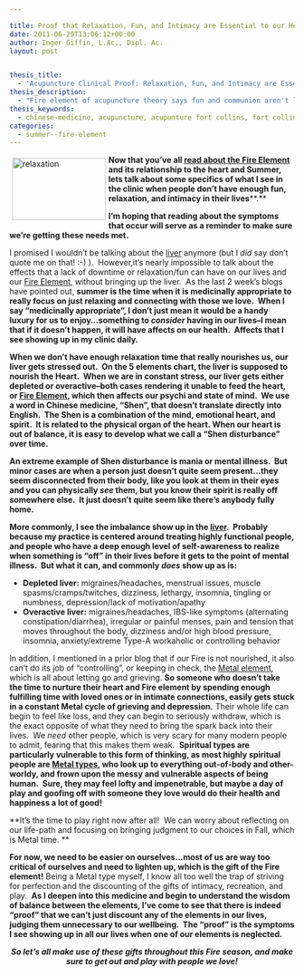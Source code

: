 ```yaml
---

title: Proof that Relaxation, Fun, and Intimacy are Essential to our Health
date: 2011-06-29T13:06:12+00:00
author: Inger Giffin, L.Ac., Dipl. Ac.
layout: post


thesis_title:
  - 'Acupuncture Clinical Proof: Relaxation, Fun, and Intimacy are Essential to our Health'
thesis_description:
  - "Fire element of acupuncture theory says fun and communion aren't luxuries, but cruicial for staying healthy and balanced & avoiding fire element problems. "
thesis_keywords:
  - chinese-medicine, acupuncture, acupunture fort collins, fort collins acupuncture, fire element, five elements
categories:
  - summer--fire-element
---
```

<img src="http://ih.constantcontact.com/fs085/1102844965003/img/80.jpg" alt="relaxation" width="165" height="109.8" align="left" border="0" hspace="5" vspace="5" />

**Now that you&#8217;ve all [read about the Fire Element](http://www.wisdomwaysacupuncture.com/2011/06/15/out-of-the-wood-and-into-the-fire-tips-for-keeping-your-fire-element-balanced-this-summer/) and its relationship to the heart and Summer, lets talk about some specifics of what I see in the clinic when people don&#8217;t have enough fun, relaxation, and intimacy in their lives****.** 

**I&#8217;m hoping that reading about the symptoms that occur will serve as a reminder to make sure we&#8217;re getting these needs met.**

I promised I wouldn&#8217;t be talking about the [liver](http://www.wisdomwaysacupuncture.com/2018/05/15/ready-set-wood-season-what-acupuncture-theory-has-to-say-about-spring/) anymore (but I _did_ say don&#8217;t quote me on that! :-) ).  However,it&#8217;s nearly impossible to talk about the effects that a lack of downtime or relaxation/fun can have on our lives and our [Fire Element](http://www.wisdomwaysacupuncture.com/2017/05/23/into-the-fire-we-go-more-tips-from-an-acupuncturist-for-staying-balanced-in-summer/), without bringing up the liver.  As the last 2 week&#8217;s blogs have pointed out, **summer is the time when it is medicinally appropriate to really focus on just relaxing and connecting with those we love.  When I say &#8220;medicinally appropriate&#8221;, I don&#8217;t just mean it would be a handy luxury for us to enjoy&#8230;something to _consider_ having in our lives&#8211;I mean that if it doesn&#8217;t happen, it will have affects on our health.  Affects that I see showing up in my clinic daily.** 

**When we don&#8217;t have enough relaxation time that really nourishes us, our liver gets stressed out.  On the 5 elements chart, the liver is supposed to nourish the Heart.  When we are in constant stress, our liver gets either depleted or overactive&#8211;both cases rendering it unable to feed the heart, or [Fire Element](http://www.wisdomwaysacupuncture.com/2017/07/07/latest-5-element-video-fire-season-released/), which then affects our psychi and state of mind.  We use a word in Chinese medicine, &#8220;Shen&#8221;, that doesn&#8217;t translate directly into English.  The Shen is a combination of the mind, emotional heart, and spirit.  It is related to the physical organ of the heart. When our heart is out of balance, it is easy to develop what we call a &#8220;Shen disturbance&#8221; over time.**

**An extreme example of Shen disturbance is mania or mental illness.  But minor cases are when a person just doesn&#8217;t quite seem present&#8230;they seem disconnected from their body, like you look at them in their eyes and you can physically _see_ them, but you know their spirit is really off somewhere else.  It just doesn&#8217;t quite seem like there&#8217;s anybody fully home.** 

**More commonly, I see the imbalance show up in the [liver](http://www.wisdomwaysacupuncture.com/2018/05/10/the-wood-element-of-acupuncture-theory/).  Probably because my practice is centered around treating highly functional people, and people who have a deep enough level of self-awareness to realize when something is &#8220;off&#8221; in their lives before it gets to the point of mental illness.  But what it can, and commonly _does_ show up as is:**

  * **Depleted liver:** migraines/headaches, menstrual issues, muscle spasms/cramps/twitches, dizziness, lethargy, insomnia, tingling or numbness, depression/lack of motivation/apathy
  * **Overactive liver:** migraines/headaches, IBS-like symptoms (alternating constipation/diarrhea), irregular or painful menses, pain and tension that moves throughout the body, dizziness and/or high blood pressure, insomnia, anxiety/extreme Type-A workaholic or controlling behavior

In addition, I mentioned in a prior blog that if our Fire is not nourished, it also can&#8217;t do its job of &#8220;controlling&#8221;, or keeping in check, the [Metal element](http://www.wisdomwaysacupuncture.com/2016/11/05/metal-season-the-time-for-learning-about-letting-go-but-that-whats-of-value-remains/), which is all about letting go and grieving. **So someone who doesn&#8217;t take the time to nurture their heart and Fire element by spending enough fulfilling time with loved ones or in intimate connections, easily gets stuck in a constant Metal cycle of grieving and depression.** Their whole life can begin to feel like loss, and they can begin to seriously withdraw, which is the exact opposite of what they need to bring the spark back into their lives.  We _need_ other people, which is very scary for many modern people to admit, fearing that this makes them weak.  **Spiritual types are particularly vulnerable to this form of thinking, as most highly spiritual people are [Metal types](http://www.wisdomwaysacupuncture.com/2017/10/15/metal-element-video-live/), who look up to everything out-of-body and other-worldy, and frown upon the messy and vulnerable aspects of being human.  Sure, they may feel lofty and impenetrable, but maybe a day of play and goofing off with someone they love would do their health and happiness a lot of good!**

**It&#8217;s the time to play right now after all!  We can worry about reflecting on our life-path and focusing on bringing judgment to our choices in Fall, which is Metal time. ** 

**For now, we need to be easier on ourselves&#8230;most of us are way too critical of ourselves and need to lighten up, which is the gift of the Fire element!** Being a Metal type myself, I know all too well the trap of striving for perfection and the discounting of the gifts of intimacy, recreation, and play.  **As I deepen into this medicine and begin to understand the wisdom of balance between the elements, I&#8217;ve come to see that there is indeed &#8220;proof&#8221; that we can&#8217;t just discount any of the elements in our lives, judging them unnecessary to our wellbeing.  The &#8220;proof&#8221; is the symptoms I see showing up in all our lives when one of our elements is neglected.** 

<p style="text-align: center;">
  <strong><em>So let&#8217;s all make use of these gifts throughout this Fire season, and make sure to get out and play with people we love! </em></strong>
</p>